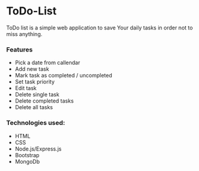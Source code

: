 # ToDo-List

ToDo list is a simple web application to save Your daily tasks in order not to miss anything.

### Features
* Pick a date from callendar
* Add new task
* Mark task as completed / uncompleted
* Set task priority
* Edit task
* Delete single task
* Delete completed tasks
* Delete all tasks

### Technologies used:
* HTML
* CSS
* Node.js/Express.js
* Bootstrap
* MongoDb